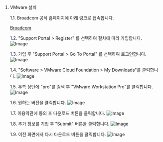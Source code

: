 1. VMware 설치

    1.1. Broadcom 공식 홈페이지에 아래 링크로 접속합니다.

    [Broadcom](https://www.broadcom.com/)
    
    1.2. "Support Portal > Register" 를 선택하여 절차에 따라 가입합니다.
    ![Image](https://github.com/user-attachments/assets/8ba793dd-71be-49f1-bce1-51d7003894cf)

    1.3. 가입 후 "Support Portal > Go To Portal" 를 선택하여 로그인합니다.![Image](https://github.com/user-attachments/assets/454c166e-f8cd-4d52-bd86-1ea317ad54b9)

    1.4. "Software > VMware Cloud Foundation > My Downloads"를 클릭합니다.
    ![Image](https://github.com/user-attachments/assets/3a90ff28-7c89-4ee0-89e4-6485d2c36ed0)

    1.5. 우측 상단에 "pro"를 검색 후 "VMware Workstation Pro"를 클릭합니다.
    ![Image](https://github.com/user-attachments/assets/9948d542-cbd1-4188-b796-ea234b3aff3e)

    1.6. 원하는 버전을 클릭합니다.
    ![Image](https://github.com/user-attachments/assets/793dbf02-1a19-4e9a-9a54-20c694a5bfb5)

    1.7. 이용약관에 동의 후 다운로드 버튼을 클릭합니다.
    ![Image](https://github.com/user-attachments/assets/c8150060-e8d7-462c-8588-6ca710adf500)

    1.8. 추가 정보를 기입 후 "Submit" 버튼을 클릭합니다.
    ![Image](https://github.com/user-attachments/assets/0265dc01-ac43-4600-a3dc-d9b72c5494ab)

    1.9. 이전 화면에서 다시 다운로드 버튼을 클릭합니다.
    ![Image](https://github.com/user-attachments/assets/c59c6aa5-1f44-4a99-a224-82cb76389772)
